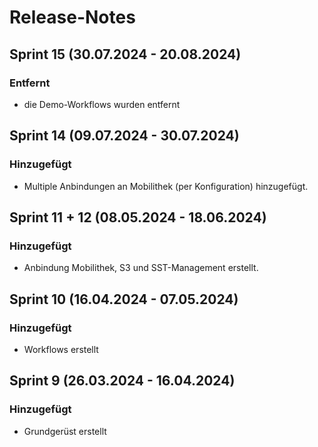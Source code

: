 # Release-Notes
## Sprint 15 (30.07.2024 - 20.08.2024)
### Entfernt
- die Demo-Workflows wurden entfernt

## Sprint 14 (09.07.2024 - 30.07.2024)
### Hinzugefügt
- Multiple Anbindungen an Mobilithek (per Konfiguration) hinzugefügt.

## Sprint 11 + 12 (08.05.2024 - 18.06.2024)
### Hinzugefügt
- Anbindung Mobilithek, S3 und SST-Management erstellt.

## Sprint 10 (16.04.2024 - 07.05.2024)
### Hinzugefügt
- Workflows erstellt

## Sprint 9 (26.03.2024 - 16.04.2024)
### Hinzugefügt
- Grundgerüst erstellt


